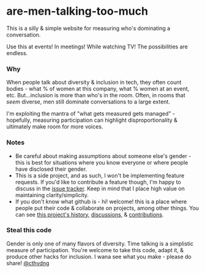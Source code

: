 # are-men-talking-too-much

This is a silly & simple website for measuring who's dominating a conversation.

Use this at events! In meetings! While watching TV! The possibilities are endless.

### Why
When people talk about diversity & inclusion in tech, they often count bodies - what % of women at this company, what % women at an event, etc. But...inclusion is more than who's in the room. Often, in rooms that *seem* diverse, men still dominate conversations to a large extent.

I'm exploiting the mantra of "what gets measured gets managed" - hopefully, measuring participation can highlight disproportionality & ultimately make room for more voices.

### Notes
- Be careful about making assumptions about someone else's gender - this is best for situations where you know everyone or where people have disclosed their gender.
- This is a side project, and as such, I won't be implementing feature requests. If you'd like to contribute a feature though, I'm happy to discuss in the [issue tracker](https://github.com/cathydeng/are-men-talking-too-much/issues). Keep in mind that I place high value on maintaining clarity/simplicity.
- If you don't know what github is - hi! welcome! this is a place where people put their code & collaborate on projects, among other things. You can see [this project's history](https://github.com/cathydeng/are-men-talking-too-much/commits/master), [discussions](https://github.com/cathydeng/are-men-talking-too-much/issues), & [contributions](https://github.com/cathydeng/are-men-talking-too-much/pulls?utf8=%E2%9C%93&q=).

### Steal this code
Gender is only one of many flavors of diversity. Time talking is a simplistic measure of participation. You're welcome to take this code, adapt it, & produce other hacks for inclusion. I wana see what you make - please do share! [@cthydng](https://twitter.com/cthydng/)
